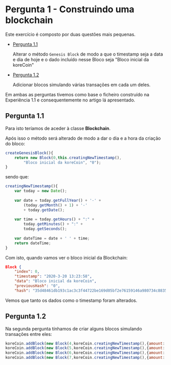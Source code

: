 # Pergunta 1 - Construindo uma blockchain
Este exercício é composto por duas questões mais pequenas. 

* [Pergunta 1.1](#pergunta-11)
    
    Alterar o método `Genesis Block` de modo a que o timestamp seja a data e dia de hoje e o dado incluído nesse Bloco seja "Bloco inicial da koreCoin"

* [Pergunta 1.2](#pergunta-12)
    
    Adicionar blocos simulando várias transações em cada um deles.

Em ambas as perguntas tivemos como base o ficheiro construído na Experiência 1.1 e consequentemente no artigo lá apresentado.

## Pergunta 1.1
Para isto teríamos de aceder à classe **Blockchain**. 

Após isso o método será alterado de modo a dar o dia e a hora da criação do bloco:

```js
createGenesisBlock(){
    return new Block(0,this.creatingNewTimestamp(),
        "Bloco inicial da koreCoin", "0");
}
```

sendo que: 

```js
creatingNewTimestamp(){
    var today = new Date();
        
    var date = today.getFullYear() + '-' +
        (today.getMonth() + 1) + '-'
        + today.getDate();
        
    var time = today.getHours() + ":" + 
        today.getMinutes() + ":" + 
        today.getSeconds();
        
    var dateTime = date + ' ' + time;
    return dateTime;
} 
```

Com isto, quando vamos ver o bloco inicial da Blockchain:
```json
Block {
    "index": 0,
    "timestamp": "2020-3-20 13:23:58",
    "data": "Bloco inicial da koreCoin",
    "previousHash": "0",
    "hash": "35d48461db193c1ac3c3f44722be169d05bf2e76159146a980734c8835e00f92" }
```
Vemos que tanto os dados como o timestamp foram alterados.

## Pergunta 1.2
Na segunda pergunta tínhamos de criar alguns blocos simulando transações entre eles:

```js
koreCoin.addBlock(new Block(4,koreCoin.creatingNewTimestamp(),{amount: 150}));
koreCoin.addBlock(new Block(5,koreCoin.creatingNewTimestamp(),{amount: 40, Block1: 10}));
koreCoin.addBlock(new Block(6,koreCoin.creatingNewTimestamp(),{amount: 10, Block2: 23}));
koreCoin.addBlock(new Block(7,koreCoin.creatingNewTimestamp(),{amount: 90, Block3: 60}));
```
